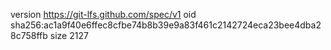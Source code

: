 version https://git-lfs.github.com/spec/v1
oid sha256:ac1a9f40e6ffec8cfbe74b8b39e9a83f461c2142724eca23bee4dba28c758ffb
size 2127
